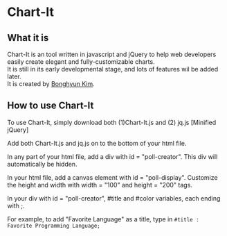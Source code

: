 <h1> Chart-It</h1>
<h2> What it is</h2>
<p>
	Chart-It is an tool written in javascript and jQuery to help web developers easily create elegant and fully-customizable charts.</br>
	It is still in its early developmental stage, and lots of features wil be added later.</br>
	It is created by <a href="http://www.bonghyunkim.com/">Bonghyun Kim</a>.
</p>
<h2> How to use Chart-It</h2>
<p>
	To use Chart-It, simply download both (1)Chart-It.js and (2) jq.js [Minified jQuery]
</p>
<p>
	Add both Chart-It.js and jq.js on to the bottom of your html file.
</p>
<p>
	In any part of your html file, add a div with id = "poll-creator". This div will automatically be hidden.
</p>
<p>
	In your html file, add a canvas element with id = "poll-display". Customize the height and width with width = "100" and height = "200" tags.
</p>

<p>
	In your div with id = "poll-creator", #title and #color variables, each ending with ;. 
</p>

<p>
	For example, to add "Favorite Language" as a title, type in <code><d>#title : Favorite Programming Language;</code>
</p>